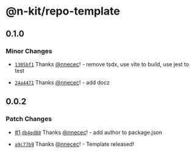 # @n-kit/repo-template

## 0.1.0

### Minor Changes

- [`1305bf1`](https://github.com/n-kit/repo-template/commit/1305bf1ba92d7e2dbb83a60b1271a81301ac4f04) Thanks [@nnecec](https://github.com/nnecec)! - remove tsdx, use vite to build, use jest to test

* [`24a4471`](https://github.com/n-kit/repo-template/commit/24a4471ad5a578900e30c04f89b070337e7f9f20) Thanks [@nnecec](https://github.com/nnecec)! - add docz

## 0.0.2

### Patch Changes

- [#1](https://github.com/n-kit/repo-template/pull/1) [`db4ed88`](https://github.com/n-kit/repo-template/commit/db4ed8855d759223653709552c81e94322966587) Thanks [@nnecec](https://github.com/nnecec)! - add author to package.json

* [`a9c77b9`](https://github.com/n-kit/repo-template/commit/a9c77b931c5e4632570b7db693122b489520bab2) Thanks [@nnecec](https://github.com/nnecec)! - Template released!
